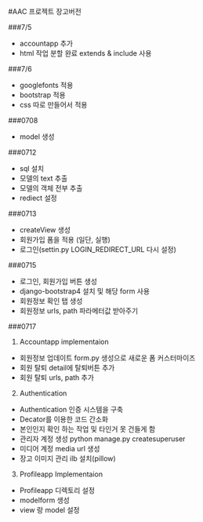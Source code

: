 #AAC 프로젝트 장고버전

###7/5
- accountapp 추가
- html 작업 분할 완료 extends & include 사용

###7/6
- googlefonts 적용
- bootstrap 적용
- css 따로 만들어서 적용

###0708
- model 생성

###0712
- sql 설치
- 모델의 text 추출
- 모델의 객체 전부 추출
- rediect 설정

###0713
- createView 생성
- 회원가입 폼을 적용 (일단, 실행)
- 로그인(settin.py LOGIN_REDIRECT_URL 다시 설정)

###0715
- 로그인, 회원가입 버튼 생성
- django-bootstrap4 설치 및 해당 form 사용 
- 회원정보 확인 탭 생성
- 회원정보 urls, path 파라메터값 받아주기

###0717
1. Accountapp implementaion
- 회원정보 업데이트 form.py 생성으로 새로운 폼 커스터마이즈
- 회원 탈퇴 detail에 탈퇴버튼 추가
- 회원 탈퇴 urls, path 추가
  
2. Authentication
- Authentication 인증 시스템을 구축
- Decator를 이용한 코드 간소화
- 본인인지 확인 하는 작업 및 타인거 못 건들게 함
- 관리자 계정 생성
  python manage.py createsuperuser
- 미디어 계정 media url 생성
- 장고 이미지 관리 ilb 설치(pillow)

3. Profileapp Implementaion
- Profileapp 디렉토리 설정 
- modelform 생성
- view 랑 model 설정
